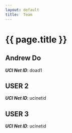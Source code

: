 ```yaml
---
layout: default
title:  Team
---
```


# {{ page.title }}


## Andrew Do
***UCI Net ID***: doad1

## USER 2
***UCI Net ID***: ucinetid

## USER 3
***UCI Net ID***: ucinetid
